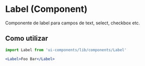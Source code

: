 # Label (Component)

Componente de label para campos de text, select, checkbox etc.

## Como utilizar

```js
import Label from 'ui-components/lib/components/Label'
```

```jsx
<Label>Foo Bar</Label>
```
